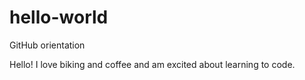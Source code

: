 # hello-world
GitHub orientation

Hello! I love biking and coffee and am excited about learning to code.
